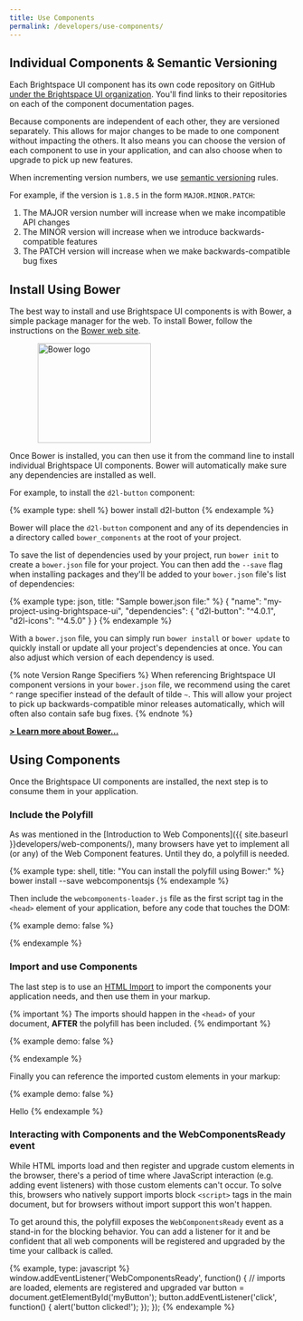 ```yaml
---
title: Use Components
permalink: /developers/use-components/
---
```


## Individual Components & Semantic Versioning

Each Brightspace UI component has its own code repository on GitHub [under the Brightspace UI organization](https://github.com/BrightspaceUI/). You'll find links to their repositories on each of the component documentation pages.

Because components are independent of each other, they are versioned separately. This allows for major changes to be made to one component without impacting the others. It also means you can choose the version of each component to use in your application, and can also choose when to upgrade to pick up new features.

When incrementing version numbers, we use [semantic versioning](http://semver.org/) rules.

For example, if the version is `1.8.5` in the form `MAJOR.MINOR.PATCH`:

1. The MAJOR version number will increase when we make incompatible API changes
2. The MINOR version will increase when we introduce backwards-compatible features
3. The PATCH version will increase when we make backwards-compatible bug fixes

## Install Using Bower

The best way to install and use Brightspace UI components is with Bower, a simple package manager for the web. To install Bower, follow the instructions on the [Bower web site](https://bower.io/).

<img src="{{ site.baseurl }}images/bower-logo.png" alt="Bower logo" style="padding-left: 50px;width:200px;height:176px;" />

Once Bower is installed, you can then use it from the command line to install individual Brightspace UI components. Bower will automatically make sure any dependencies are installed as well.

For example, to install the `d2l-button` component:

{% example type: shell %}
bower install d2l-button
{% endexample %}

Bower will place the `d2l-button` component and any of its dependencies in a directory called `bower_components` at the root of your project.

To save the list of dependencies used by your project, run `bower init` to create a `bower.json` file for your project. You can then add the `--save` flag when installing packages and they'll be added to your `bower.json` file's list of dependencies:

{% example type: json, title: "Sample bower.json file:" %}
{
	"name": "my-project-using-brightspace-ui",
	"dependencies": {
		"d2l-button": "^4.0.1",
		"d2l-icons": "^4.5.0"
	}
}
{% endexample %}

With a `bower.json` file, you can simply run `bower install` or `bower update` to quickly install or update all your project's dependencies at once. You can also adjust which version of each dependency is used.

{% note Version Range Specifiers %}
When referencing Brightspace UI component versions in your `bower.json` file, we recommend using the caret `^` range specifier instead of the default of tilde `~`. This will allow your project to pick up backwards-compatible minor releases automatically, which will often also contain safe bug fixes.
{% endnote %}

**[> Learn more about Bower...](https://bower.io/#getting-started)**

## Using Components

Once the Brightspace UI components are installed, the next step is to consume them in your application.

### Include the Polyfill

As was mentioned in the [Introduction to Web Components]({{ site.baseurl }}developers/web-components/), many browsers have yet to implement all (or any) of the Web Component features. Until they do, a polyfill is needed.

{% example type: shell, title: "You can install the polyfill using Bower:" %}
bower install --save webcomponentsjs
{% endexample %}

Then include the `webcomponents-loader.js` file as the first script tag in the `<head>` element of your application, before any code that touches the DOM:

{% example demo: false %}
<!doctype html>
<html>
  <head>
    <script
      src="bower_components/webcomponentsjs/webcomponents-loader.js">
    </script>
    <!-- now you can import Brightspace UI components -->
  </head>
</html>
{% endexample %}

### Import and use Components

The last step is to use an [HTML Import](http://webcomponents.org/articles/introduction-to-html-imports/) to import the components your application needs, and then use them in your markup.

{% important %}
The imports should happen in the `<head>` of your document, **AFTER** the polyfill has been included.
{% endimportant %}

{% example demo: false %}
<!doctype html>
<html>
  <head>
    <script
      src="bower_components/webcomponentsjs/webcomponents-loader.js">
    </script>
    <link rel="import" href="bower_components/d2l-button/d2l-button.html">
    <link rel="import" href="bower_components/d2l-link/d2l-link.html">
    <link rel="import" href="bower_components/d2l-icons/d2l-icons.html">
  </head>
</html>
{% endexample %}

Finally you can reference the imported custom elements in your markup:

{% example demo: false %}
<body>
  <d2l-button>Hello</d2l-button>
  <d2l-icon icon="d2l-tier1:print"></d2l-icon>
</body>
{% endexample %}

### Interacting with Components and the WebComponentsReady event

While HTML imports load and then register and upgrade custom elements in the browser, there's a period of time where JavaScript interaction (e.g. adding event listeners) with those custom elements can't occur. To solve this, browsers who natively support imports block `<script>` tags in the main document, but for browsers without import support this won't happen.

To get around this, the polyfill exposes the `WebComponentsReady` event as a stand-in for the blocking behavior. You can add a listener for it and be confident that all web components will be registered and upgraded by the time your callback is called.

{% example, type: javascript %}
window.addEventListener('WebComponentsReady', function() {
	// imports are loaded, elements are registered and upgraded
	var button = document.getElementById('myButton');
	button.addEventListener('click', function() {
		alert('button clicked!');
	});
});
{% endexample %}

